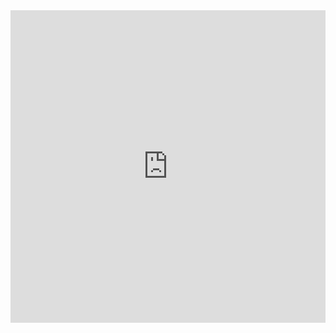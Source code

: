 <iframe src="https://learningapps.org/watch?v=pct6hex9k18" style="border:0px;width:100%;height:500px" webkitallowfullscreen="true" mozallowfullscreen="true"></iframe>